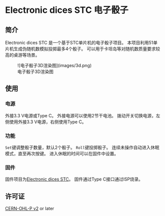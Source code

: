 # Electronic dices STC 电子骰子

## 简介

Electronic dices STC 是一个基于STC单片机的电子骰子项目。
本项目利用51单片机生成伪随机数模拟投掷最多4个骰子。
可以用于卡坦岛等对随机数质量要求较高的桌游等场景。

<figure markdown>
  ![电子骰子3D渲染图](images/3d.png)
  <figcaption>电子骰子3D渲染图</figcaption>
</figure>

## 使用

### 电源

外接3.3 V电源或Type C。
外接电源可以使用2节干电池。
拨动开关切换电源，左侧使用外接3.3 V电源，右侧使用Type C。

### 功能

`Set`键调整骰子数量，默认2个骰子。
`Roll`键投掷骰子。
连续未操作自动进入休眠模式，直至再次按键。
进入休眠的时间可以在固件中设置。

### 固件

固件项目为[Electronic dices STC](https://github.com/hktkzyx/electronic-dices-stc)。
固件通过Type C接口通过ISP烧录。

## 许可证

[CERN-OHL-P v2](https://ohwr.org/cern_ohl_p_v2.txt) or later

